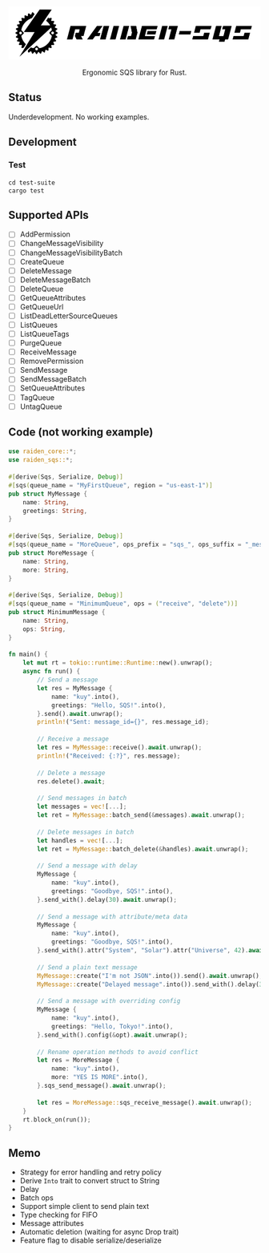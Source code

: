 <p align="center"><img src ="https://github.com/raiden-rs/raiden-sqs/blob/master/assets/raiden-sqs.png?raw=true" /></p>

<p align="center">
    Ergonomic SQS library for Rust.
</p>

## Status

Underdevelopment. No working examples.

## Development

### Test

```
cd test-suite
cargo test
```

## Supported APIs

- [ ] AddPermission
- [ ] ChangeMessageVisibility
- [ ] ChangeMessageVisibilityBatch
- [ ] CreateQueue
- [ ] DeleteMessage
- [ ] DeleteMessageBatch
- [ ] DeleteQueue
- [ ] GetQueueAttributes
- [ ] GetQueueUrl
- [ ] ListDeadLetterSourceQueues
- [ ] ListQueues
- [ ] ListQueueTags
- [ ] PurgeQueue
- [ ] ReceiveMessage
- [ ] RemovePermission
- [ ] SendMessage
- [ ] SendMessageBatch
- [ ] SetQueueAttributes
- [ ] TagQueue
- [ ] UntagQueue

## Code (not working example)

```rust
use raiden_core::*;
use raiden_sqs::*;

#[derive(Sqs, Serialize, Debug)]
#[sqs(queue_name = "MyFirstQueue", region = "us-east-1")]
pub struct MyMessage {
    name: String,
    greetings: String,
}

#[derive(Sqs, Serialize, Debug)]
#[sqs(queue_name = "MoreQueue", ops_prefix = "sqs_", ops_suffix = "_message", region = "us-east-1")]
pub struct MoreMessage {
    name: String,
    more: String,
}

#[derive(Sqs, Serialize, Debug)]
#[sqs(queue_name = "MinimumQueue", ops = ("receive", "delete"))]
pub struct MinimumMessage {
    name: String,
    ops: String,
}

fn main() {
    let mut rt = tokio::runtime::Runtime::new().unwrap();
    async fn run() {
        // Send a message
        let res = MyMessage {
            name: "kuy".into(),
            greetings: "Hello, SQS!".into(),
        }.send().await.unwrap();
        println!("Sent: message_id={}", res.message_id);

        // Receive a message
        let res = MyMessage::receive().await.unwrap();
        println!("Received: {:?}", res.message);

        // Delete a message
        res.delete().await;

        // Send messages in batch
        let messages = vec![...];
        let ret = MyMessage::batch_send(&messages).await.unwrap();

        // Delete messages in batch
        let handles = vec![...];
        let ret = MyMessage::batch_delete(&handles).await.unwrap();

        // Send a message with delay
        MyMessage {
            name: "kuy".into(),
            greetings: "Goodbye, SQS!".into(),
        }.send_with().delay(30).await.unwrap();

        // Send a message with attribute/meta data
        MyMessage {
            name: "kuy".into(),
            greetings: "Goodbye, SQS!".into(),
        }.send_with().attr("System", "Solar").attr("Universe", 42).await.unwrap();

        // Send a plain text message
        MyMessage::create("I'm not JSON".into()).send().await.unwrap();
        MyMessage::create("Delayed message".into()).send_with().delay(30).await.unwrap();

        // Send a message with overriding config
        MyMessage {
            name: "kuy".into(),
            greetings: "Hello, Tokyo!".into(),
        }.send_with().config(&opt).await.unwrap();

        // Rename operation methods to avoid conflict
        let res = MoreMessage {
            name: "kuy".into(),
            more: "YES IS MORE".into(),
        }.sqs_send_message().await.unwrap();

        let res = MoreMessage::sqs_receive_message().await.unwrap();
    }
    rt.block_on(run());
}
```

## Memo

- Strategy for error handling and retry policy
- Derive `Into` trait to convert struct to String
- Delay
- Batch ops
- Support simple client to send plain text
- Type checking for FIFO
- Message attributes
- Automatic deletion (waiting for async Drop trait)
- Feature flag to disable serialize/deserialize
